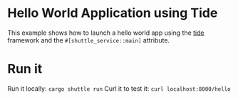 # Hello World Application using Tide
This example shows how to launch a hello world app using the [tide](https://docs.rs/tide/latest/tide/) framework and the `#[shuttle_service::main]` attribute.

# Run it
Run it locally: `cargo shuttle run`
Curl it to test it: `curl localhost:8000/hello`